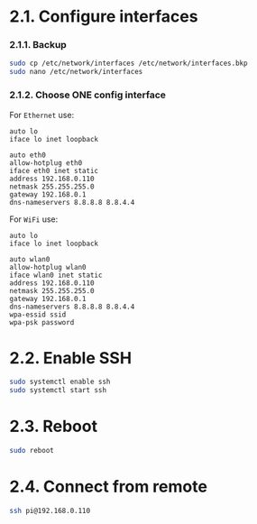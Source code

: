# 2.1. Configure interfaces

### 2.1.1. Backup

```bash
sudo cp /etc/network/interfaces /etc/network/interfaces.bkp
sudo nano /etc/network/interfaces
```

### 2.1.2. Choose ONE config interface

For ```Ethernet``` use:

```
auto lo
iface lo inet loopback

auto eth0
allow-hotplug eth0
iface eth0 inet static
address 192.168.0.110
netmask 255.255.255.0
gateway 192.168.0.1
dns-nameservers 8.8.8.8 8.8.4.4
```

For ```WiFi``` use:

```
auto lo
iface lo inet loopback

auto wlan0
allow-hotplug wlan0
iface wlan0 inet static
address 192.168.0.110
netmask 255.255.255.0
gateway 192.168.0.1
dns-nameservers 8.8.8.8 8.8.4.4
wpa-essid ssid
wpa-psk password
```

# 2.2. Enable SSH

```bash
sudo systemctl enable ssh
sudo systemctl start ssh
```

# 2.3. Reboot

```bash
sudo reboot
```

# 2.4. Connect from remote

```bash
ssh pi@192.168.0.110
```